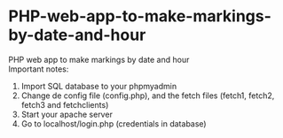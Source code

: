 # PHP-web-app-to-make-markings-by-date-and-hour
PHP web app to make markings by date and hour<br>
Important notes:<br>
1. Import SQL database to your phpmyadmin<br>
2. Change de config file (config.php), and the fetch files (fetch1, fetch2, fetch3 and fetchclients)<br>
3. Start your apache server <br>
4. Go to localhost/login.php (credentials in database) <br>
